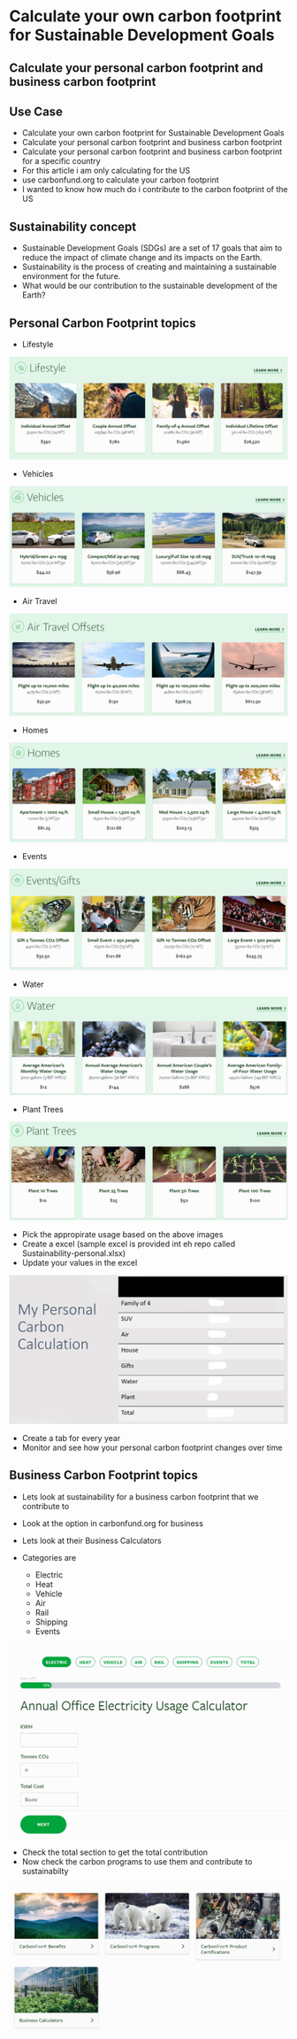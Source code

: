 # Calculate your own carbon footprint for Sustainable Development Goals

## Calculate your personal carbon footprint and business carbon footprint

## Use Case

- Calculate your own carbon footprint for Sustainable Development Goals
- Calculate your personal carbon footprint and business carbon footprint
- Calculate your personal carbon footprint and business carbon footprint for a specific country
- For this article i am only calculating for the US
- use carbonfund.org to calculate your carbon footprint
- I wanted to know how much do i contribute to the carbon footprint of the US

## Sustainability concept

- Sustainable Development Goals (SDGs) are a set of 17 goals that aim to reduce the impact of climate change and its impacts on the Earth.
- Sustainability is the process of creating and maintaining a sustainable environment for the future.
- What would be our contribution to the sustainable development of the Earth?

## Personal Carbon Footprint topics

- Lifestyle

![Architecture](https://github.com/balakreshnan/Samples2022/blob/main/Sustainability/images/sust1.jpg "Architecture")

- Vehicles

![Architecture](https://github.com/balakreshnan/Samples2022/blob/main/Sustainability/images/sust2.jpg "Architecture")

- Air Travel

![Architecture](https://github.com/balakreshnan/Samples2022/blob/main/Sustainability/images/sust3.jpg "Architecture")

- Homes

![Architecture](https://github.com/balakreshnan/Samples2022/blob/main/Sustainability/images/sust4.jpg "Architecture")

- Events

![Architecture](https://github.com/balakreshnan/Samples2022/blob/main/Sustainability/images/sust5.jpg "Architecture")

- Water

![Architecture](https://github.com/balakreshnan/Samples2022/blob/main/Sustainability/images/sust6.jpg "Architecture")

- Plant Trees

![Architecture](https://github.com/balakreshnan/Samples2022/blob/main/Sustainability/images/sust7.jpg "Architecture")

- Pick the appropirate usage based on the above images
- Create a excel (sample excel is provided int eh repo called Sustainability-personal.xlsx)
- Update your values in the excel

![Architecture](https://github.com/balakreshnan/Samples2022/blob/main/Sustainability/images/sust8.jpg "Architecture")

- Create a tab for every year
- Monitor and see how your personal carbon footprint changes over time

## Business Carbon Footprint topics

- Lets look at sustainability for a business carbon footprint that we contribute to
- Look at the option in carbonfund.org for business
- Lets look at their Business Calculators

- Categories are
    - Electric
    - Heat
    - Vehicle
    - Air
    - Rail
    - Shipping
    - Events

![Architecture](https://github.com/balakreshnan/Samples2022/blob/main/Sustainability/images/sust10.jpg "Architecture")

- Check the total section to get the total contribution
- Now check the carbon programs to use them and contribute to sustainabilty

![Architecture](https://github.com/balakreshnan/Samples2022/blob/main/Sustainability/images/sust9.jpg "Architecture")